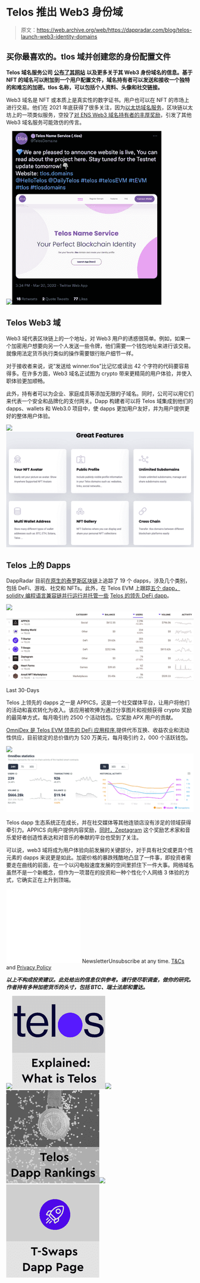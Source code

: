 # Telos 推出 Web3 身份域

> 原文：<https://web.archive.org/web/https://dappradar.com/blog/telos-launch-web3-identity-domains>

## 买你最喜欢的。tlos 域并创建您的身份配置文件

**Telos 域名服务公司** [**公布了其网站**](https://web.archive.org/web/20221004131959/https://twitter.com/TelosDomains/status/1505568573036511241) **以及更多关于其 Web3 身份域名的信息。基于 NFT 的域名可以附加到一个用户配置文件，域名持有者可以发送和接收一个独特的和难忘的加密。tlos 名称，可以包括个人资料、头像和社交链接。**

Web3 域名是 NFT 或本质上是真实性的数字证书。用户也可以在 NFT 的市场上进行交易。他们在 2021 年底获得了很多关注，因为[以太坊域名服务](/web/20221004131959/https://dappradar.com/blog/ethereum-name-service-ens-token-claim-now-live/)，区块链以太坊上的一项类似服务，空投了[对 ENS Web3 域名持有者的丰厚奖励](/web/20221004131959/https://dappradar.com/blog/ens-token-drop-draws-attention-to-wallet-naming-services/)，引发了其他 Web3 域名服务可能效仿的传言。

![](img/a42a8ff116981ae144c7664993a29d13.png)![Telos Web3](img/e84e0ead3e437bb2d9d4ee2422d0d85e.png)

## Telos Web3 域

Web3 域代表区块链上的一个地址，对 Web3 用户的诱惑很简单。例如，如果一个加密用户想要向另一个人发送一些令牌，他们需要一个钱包地址来进行该交易。就像用法定货币执行类似的操作需要银行账户细节一样。

对于接收者来说，说“发送给 winner.tlos”比记忆或读出 42 个字符的代码要容易得多。在许多方面，Web3 域名正试图为 crypto 带来更精简的用户体验，并使入职体验更加顺畅。

此外，持有者可以为企业、家庭成员等添加无限的子域名。同时，公司可以用它们来代表一个安全和品牌化的支付网关。Dapp 构建者可以将 Telos 域集成到他们的 dapps、wallets 和 Web3.0 项目中，使 dapps 更加用户友好，并为用户提供更好的整体用户体验。

![](img/16cce319549bc6e1795e1ffd84b32a2c.png)![Telos Web3](img/639a0b309f39d6a2516858f8dc024070.png)

## Telos 上的 Dapps

DappRadar 目前[在原生的泰罗斯区块链](https://web.archive.org/web/20221004131959/https://dappradar.com/rankings/protocol/telos)上追踪了 19 个 dapps，涉及几个类别，包括 DeFi、游戏、社交和 NFTs。此外，在 Telos EVM 上跟踪[五个 dapp，solidity 编程语言兼容链并行运行并托管一些](https://web.archive.org/web/20221004131959/https://dappradar.com/rankings/protocol/telosevm) [Telos 的领先 DeFi dapp](https://web.archive.org/web/20221004131959/https://dappradar.com/rankings/protocol/telosevm)。

![](img/a3dc0aca6a81adde97431a72ddbeda26.png)![Telos Web3](img/badf9736fa1d8f89fa618e723911d7ef.png)

Last 30-Days

Telos 上领先的 dapps 之一是 APPICS，这是一个社交媒体平台，让用户将他们的活动和喜欢转化为收入。该应用被吹捧为通过分享图片和视频获得 crypto 奖励的最简单方式，每月吸引约 2500 个活动钱包。它奖励 APX 用户的贡献。

[OmniDex 是 Telos EVM 领先的 DeFi 应用程序](https://web.archive.org/web/20221004131959/https://dappradar.com/telosevm/defi/omnidex),提供代币互换、收益农业和流动性供应，目前锁定的总价值约为 520 万美元，每月吸引约 2，000 个活跃钱包。

![](img/4f61dd602d390963d218dbe1fec82513.png)![Telos Web3](img/5b33c5f782f2850a878d750c6184dbbc.png)

Telos dapp 生态系统正在成长，并在社交媒体等其他连锁店没有涉足的领域获得牵引力。APPICS 向用户提供内容奖励，[同时，Zeptagram](https://web.archive.org/web/20221004131959/https://dappradar.com/telos/other/zeptagram) 这个奖励艺术家和音乐爱好者创造性表达和对音乐的奉献的平台也受到了关注。

可以说，web3 域将成为用户体验向前发展的关键部分，对于具有社交或更具个性元素的 dapps 来说更是如此。加密价格的暴跌残酷地凸显了一件事，即投资者需要走在曲线的前面，在一个以闪电般速度发展的空间里抓住下一件大事。网络域名虽然不是一个新概念，但作为一项潜在的投资和一种个性化个人网络 3 体验的方式，它确实正在上升到顶端。

![](img/6d5a4a2d609c56e1a5771717e54ba759.png) NewsletterUnsubscribe at any time. [T&Cs](https://web.archive.org/web/20221004131959/https://dappradar.com/terms) and [Privacy Policy](https://web.archive.org/web/20221004131959/https://dappradar.com/privacy-policy)

***以上不构成投资建议。此处给出的信息仅供参考。请行使尽职调查，做你的研究。作者持有多种加密货币的头寸，包括 BTC、瑞士法郎和雷达。***

[](https://web.archive.org/web/20221004131959/https://dappradar.com/blog/what-is-telos-a-simple-explanation)[![](img/87befc4a1e42119d30e207f259589417.png)<picture>![](img/d199af850b9ddff2320e5c5226e7a9be.png)</picture>](https://web.archive.org/web/20221004131959/https://dappradar.com/blog/what-is-telos-a-simple-explanation)[](https://web.archive.org/web/20221004131959/https://dappradar.com/rankings/protocol/telos)[![](img/87befc4a1e42119d30e207f259589417.png)<picture>![](img/81fc6b6eb83a2ed676ff7a958623a3ea.png)</picture>](https://web.archive.org/web/20221004131959/https://dappradar.com/rankings/protocol/telos)[](https://web.archive.org/web/20221004131959/https://dappradar.com/telos/defi/t-swaps)[![](img/87befc4a1e42119d30e207f259589417.png)<picture>![](img/b910e47dca0c645f430395870f880d60.png)</picture>](https://web.archive.org/web/20221004131959/https://dappradar.com/telos/defi/t-swaps)